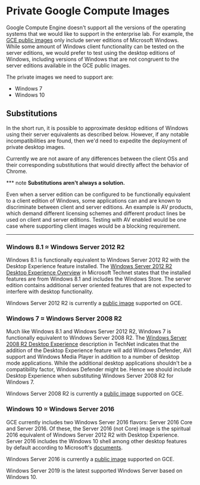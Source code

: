 # Private Google Compute Images

Google Compute Engine doesn't support all the versions of the operating systems
that we would like to support in the enterprise lab. For example, the [GCE
public images](https://cloud.google.com/compute/docs/images#os-compute-support)
only include server editions of Microsoft Windows. While some amount of Windows
client functionality can be tested on the server editions, we would prefer to
test using the desktop editions of Windows, including versions of Windows that
are not congruent to the server editions available in the GCE public images.

The private images we need to support are:

* Windows 7
* Windows 10

## Substitutions

In the short run, it is possible to approximate desktop editions of Windows
using their server equivalents as described below. However, if any notable
incompatibilities are found, then we'd need to expedite the deployment of
private desktop images.

Currently we are not aware of any differences between the client OSs and their
corresponding substitutions that would directly affect the behavior of Chrome.

*** note
**Substitutions aren't always a solution.**

Even when a server edition can be configured to be functionally equivalent to a
client edition of Windows, some applications can and are known to discriminate
between client and server editions. An example is AV products, which demand
different licensing schemes and different product lines be used on client and
server editions. Testing with AV enabled would be one case where supporting
client images would be a blocking requirement.
***

### Windows 8.1 ≈ Windows Server 2012 R2

Windows 8.1 is functionally equivalent to Windows Server 2012 R2 with the
Desktop Experience feature installed. The [Windows Server 2012 R2 Desktop
Experience
Overview](https://technet.microsoft.com/en-us/library/dn609826(v=ws.11).aspx) in
Microsoft Technet states that the installed features are from Windows 8.1 and
includes the Windows Store. The server edition contains additional server
oriented features that are not expected to interfere with desktop functionality.

Windows Server 2012 R2 is currently a [public
image](https://cloud.google.com/compute/docs/images#os-compute-support)
supported on GCE.

### Windows 7 ≈ Windows Server 2008 R2

Much like Windows 8.1 and Windows Server 2012 R2, Windows 7 is functionally
equivalent to Windows Server 2008 R2. The [Windows Server 2008 R2 Desktop
Experience](https://technet.microsoft.com/en-us/library/cc772567(v=ws.11).aspx)
description in TechNet indicates that the addition of the Desktop Experience
feature will add Windows Defender, AVI support and Windows Media Player in
addition to a number of desktop mode applications. While the additional desktop
applications shouldn't be a compatibility factor, Windows Defender might be.
Hence we should include Desktop Experience when substituting Windows Server 2008
R2 for Windows 7.

Windows Server 2008 R2 is currently a [public
image](https://cloud.google.com/compute/docs/images#os-compute-support)
supported on GCE.

### Windows 10 ≈ Windows Server 2016

GCE currently includes two Windows Server 2016 flavors: Server 2016 Core and
Server 2016. Of these, the Server 2016 (not Core) image is the spiritual 2016
equivalent of Windows Server 2012 R2 with Desktop Experience. Server 2016
includes the Windows 10 shell among other desktop features by default according
to Microsoft's
[documents](https://docs.microsoft.com/en-us/windows-server/get-started/getting-started-with-server-with-desktop-experience).

Windows Server 2016 is currently a [public
image](https://cloud.google.com/compute/docs/images#os-compute-support)
supported on GCE.

Windows Server 2019 is the latest supported Windows Server based on Windows 10.

<!-- INCLUDE index.md (55 lines) -->
<!--
Index of tags used throughout the documentation. This list lives in
/docs/index.md and is included in all documents that depend on these tags.

In order to update the tags:

   1. Update `/docs/index.md`
   2. Run the following command from the root of the source tree:

         ./build.py format

Keep the tags below sorted.
-->

[ASSET MANIFEST]: design-summary.md#asset-manifest
[Additional Considerations]: background.md#additional-considerations
[Asset Description Schema]: schema-guidelines.md
[Asset Example]: /examples/schema/ad/one-domain.asset.textpb
[Asset Schema]: /schema/asset/
[Background]: background.md
[Bootstrapping]: bootstrapping.md
[Coding Patterns for Resolvers]: deployment.md#coding-patterns-for-resolvers
[Completed Asset Manifest]: deployment.md#completed-asset-manifest
[Concepts]: design-summary.md#concepts
[DEPLOYER]: design-summary.md#deployer
[Deploying Scripted Assets]: deployment.md#deploying-scripted-assets
[Deployment Details]: deployment.md
[Deployment Overview]: deployment.md#overview
[Design]: design-summary.md
[Frameworks/Tools Used]: background.md#tools-used
[GREETER]: design-summary.md#greeter
[Google Services]: google-services.md
[HOST ENVIRONMENT]: design-summary.md#host-environment
[HOST TEST RUNNER]: design-summary.md#host-test-runner
[Host Environment Schema]: /schema/host/
[Host Example]: /examples/schema/ad/one-domain.host.textpb
[ISOLATE]: design-summary.md#isolate
[Inline References]: deployment.md#inline-references
[Integration With Chromium Waterfall]: chrome-ci-integration.md
[Key Management]: key-management.md
[Objective]: design-summary.md#objective
[On-Premise Fixtures]: on-premise-fixtures.md
[Private Google Compute Images]: private-images.md
[SYSTEM TEST RUNNER]: design-summary.md#system-test-runner
[Scalability]: scalability.md
[Schema References]: schema-guidelines.md#references
[Schema Validation]: schema-guidelines.md#validation
[Source Locations]: source-locations.md
[TEST HOST]: design-summary.md#test-host
[TEST]: design-summary.md#test
[The Product]: design-summary.md#the-product
[Use Cases]: background.md#use-cases
[Workflows]: workflows.md
[cel_bot]: design-summary.md#cel_bot
[cel_py]: design-summary.md#cel_py
